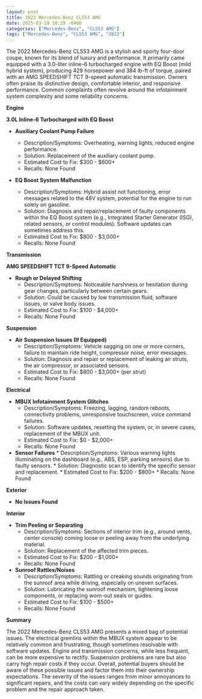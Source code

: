 ```yaml
---
layout: post
title: 2022 Mercedes-Benz CLS53 AMG
date: 2025-03-19 10:29 -0400
categories: ["Mercedes-Benz", "CLS53 AMG"]
tags: ["Mercedes-Benz", "CLS53 AMG", "2022"]
---
```

The 2022 Mercedes-Benz CLS53 AMG is a stylish and sporty four-door coupe, known for its blend of luxury and performance. It primarily came equipped with a 3.0-liter inline-6 turbocharged engine with EQ Boost (mild hybrid system), producing 429 horsepower and 384 lb-ft of torque, paired with an AMG SPEEDSHIFT TCT 9-speed automatic transmission. Owners often praise its distinctive design, comfortable interior, and responsive performance. Common complaints often revolve around the infotainment system complexity and some reliability concerns.

**Engine**

**3.0L Inline-6 Turbocharged with EQ Boost**

*   **Auxiliary Coolant Pump Failure**
    *   Description/Symptoms: Overheating, warning lights, reduced engine performance.
    *   Solution: Replacement of the auxiliary coolant pump.
    *   Estimated Cost to Fix: $300 - $600+
    *   Recalls: None Found

*   **EQ Boost System Malfunction**
    *   Description/Symptoms: Hybrid assist not functioning, error messages related to the 48V system, potential for the engine to run solely on gasoline.
    *   Solution: Diagnosis and repair/replacement of faulty components within the EQ Boost system (e.g., Integrated Starter Generator (ISG), related sensors, or control modules). Software updates can sometimes address this.
    *   Estimated Cost to Fix: $800 - $3,000+
    *   Recalls: None Found

**Transmission**

**AMG SPEEDSHIFT TCT 9-Speed Automatic**

*   **Rough or Delayed Shifting**
    *   Description/Symptoms: Noticeable harshness or hesitation during gear changes, particularly between certain gears.
    *   Solution: Could be caused by low transmission fluid, software issues, or valve body issues.
    *   Estimated Cost to Fix: $100 - $4,000+
    *   Recalls: None Found

**Suspension**

*   **Air Suspension Issues (If Equipped)**
    *   Description/Symptoms: Vehicle sagging on one or more corners, failure to maintain ride height, compressor noise, error messages.
    *   Solution: Diagnosis and repair or replacement of leaking air struts, the air compressor, or associated sensors.
    *   Estimated Cost to Fix: $800 - $3,000+ (per strut)
    *   Recalls: None Found

**Electrical**

*   **MBUX Infotainment System Glitches**
    *   Description/Symptoms: Freezing, lagging, random reboots, connectivity problems, unresponsive touchscreen, voice command failures.
    *   Solution: Software updates, resetting the system, or, in severe cases, replacement of the MBUX unit.
    *   Estimated Cost to Fix: $0 - $2,000+
    *   Recalls: None Found
*    **Sensor Failures**
    * Description/Symptoms: Various warning lights illuminating on the dashboard (e.g., ABS, ESP, parking sensors) due to faulty sensors.
    * Solution: Diagnostic scan to identify the specific sensor and replacement.
    * Estimated Cost to Fix: $200 - $800+
    * Recalls: None Found

**Exterior**

*   **No Issues Found**

**Interior**

*   **Trim Peeling or Separating**
    *   Description/Symptoms: Sections of interior trim (e.g., around vents, center console) coming loose or peeling away from the underlying material.
    *   Solution: Replacement of the affected trim pieces.
    *   Estimated Cost to Fix: $200 - $1,000+
    *   Recalls: None Found
*   **Sunroof Rattles/Noises**
    *   Description/Symptoms: Rattling or creaking sounds originating from the sunroof area while driving, especially on uneven surfaces.
    *   Solution: Lubricating the sunroof mechanism, tightening loose components, or replacing worn-out seals or guides.
    *   Estimated Cost to Fix: $100 - $500+
    *   Recalls: None Found

**Summary**

The 2022 Mercedes-Benz CLS53 AMG presents a mixed bag of potential issues. The electrical gremlins within the MBUX system appear to be relatively common and frustrating, though sometimes resolvable with software updates. Engine and transmission concerns, while less frequent, can be more expensive to rectify. Suspension problems are rare but also carry high repair costs if they occur. Overall, potential buyers should be aware of these possible issues and factor them into their ownership expectations. The severity of the issues ranges from minor annoyances to significant repairs, and the costs can vary widely depending on the specific problem and the repair approach taken.

